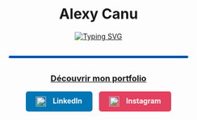 <div align="center">
  <h1>Alexy Canu</h1>
  <a href="https://portfolio-alexy.vercel.app">
    <img src="https://readme-typing-svg.herokuapp.com?font=Fira+Code&weight=600&size=32&duration=4000&pause=2500&color=0969DA&center=true&vCenter=true&width=600&lines=Pentester+Junior;%C3%89tudiant+%C3%A0+Epitech+Bordeaux;D%C3%A9veloppeur+C%2C+Python%2C+Web;Cherche+stage+de+4+%C3%A0+6+mois&cursor=|" alt="Typing SVG" />
  </a>
  <hr style="width:70%; border:2px solid #0969DA; border-radius:5px; margin:30px auto;">
  <h3><a href="https://portfolio-alexy.vercel.app">Découvrir mon portfolio</a></h3>  
  <a href="https://www.linkedin.com/in/alexy-canu-006aa1344/" style="display:inline-block; background-color:#0077B5; color:white; padding:10px 20px; text-decoration:none; border-radius:5px; font-weight:bold; margin-right:10px;">
  <img src="https://cdn.jsdelivr.net/npm/simple-icons@v3/icons/linkedin.svg" alt="LinkedIn" height="20" width="20" style="vertical-align:middle; margin-right:10px;"/> LinkedIn
  </a> 

  <a href="https://www.instagram.com/alexy_cn" style="display:inline-block; background-color:#E4405F; color:white; padding:10px 20px; text-decoration:none; border-radius:5px; font-weight:bold;">
  <img src="https://cdn.jsdelivr.net/npm/simple-icons@v3/icons/instagram.svg" alt="Instagram" height="20" width="20" style="vertical-align:middle; margin-right:10px;"/> Instagram
  </a>
</div>
